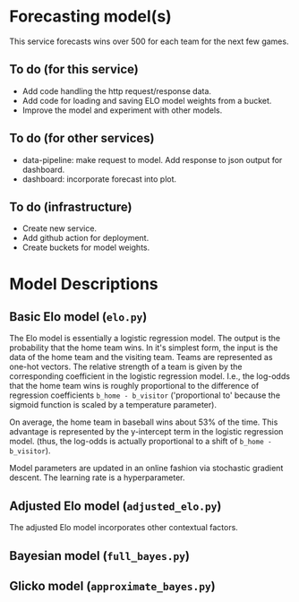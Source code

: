 # Forecasting model(s)

This service forecasts wins over 500 for each team for the next few games.

## To do (for this service)
- Add code handling the http request/response data.
- Add code for loading and saving ELO model weights from a bucket.
- Improve the model and experiment with other models.

## To do (for other services)
- data-pipeline: make request to model. Add response to json output for dashboard.
- dashboard: incorporate forecast into plot.

## To do (infrastructure)
- Create new service.
- Add github action for deployment.
- Create buckets for model weights.

# Model Descriptions

## Basic Elo model (`elo.py`)

The Elo model is essentially a logistic regression model. The output is the probability that the home team wins. In it's simplest form, the input is the data of the home team and the visiting team. Teams are represented as one-hot vectors. The relative strength of a team is given by the corresponding coefficient in the logistic regression model. I.e., the log-odds that the home team wins is roughly proportional to the difference of regression coefficients `b_home - b_visitor` ('proportional to' because the sigmoid function is scaled by a temperature parameter). 

On average, the home team in baseball wins about 53% of the time.  This advantage is represented by the y-intercept term in the logistic regression model. (thus, the log-odds is actually proportional to a shift of `b_home - b_visitor`).

Model parameters are updated in an online fashion via stochastic gradient descent. The learning rate is a hyperparameter.

## Adjusted Elo model (`adjusted_elo.py`)

The adjusted Elo model incorporates other contextual factors.

## Bayesian model (`full_bayes.py`)


## Glicko model (`approximate_bayes.py`)